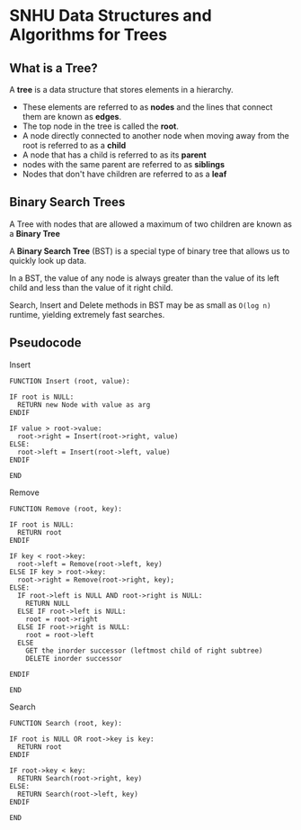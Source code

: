 # SNHU Data Structures and Algorithms for Trees

## What is a Tree?

A **tree** is a data structure that stores elements in a hierarchy.

- These elements are referred to as **nodes** and the lines that connect them are known as **edges**.
- The top node in the tree is called the **root**.
- A node directly connected to another node when moving away from the root is referred to as a **child**
- A node that has a child is referred to as its **parent**
- nodes with the same parent are referred to as **siblings**
- Nodes that don't have children are referred to as a **leaf**

## Binary Search Trees

A Tree with nodes that are allowed a maximum of two children are known as a **Binary Tree**

A **Binary Search Tree** (BST) is a special type of binary tree that allows us to quickly look up data.

In a BST, the value of any node is always greater than the value of its left child and less than the value of it right child.

Search, Insert and Delete methods in BST may be as small as `O(log n)` runtime, yielding extremely fast searches.

## Pseudocode

Insert

```
FUNCTION Insert (root, value):

IF root is NULL:
  RETURN new Node with value as arg
ENDIF

IF value > root->value:
  root->right = Insert(root->right, value)
ELSE:
  root->left = Insert(root->left, value)
ENDIF

END
```

Remove

```
FUNCTION Remove (root, key):

IF root is NULL:
  RETURN root
ENDIF

IF key < root->key:
  root->left = Remove(root->left, key)
ELSE IF key > root->key:
  root->right = Remove(root->right, key);
ELSE:
  IF root->left is NULL AND root->right is NULL:
    RETURN NULL
  ELSE IF root->left is NULL:
    root = root->right
  ELSE IF root->right is NULL:
    root = root->left
  ELSE
    GET the inorder successor (leftmost child of right subtree)
    DELETE inorder successor

ENDIF

END
```

Search

```
FUNCTION Search (root, key):

IF root is NULL OR root->key is key:
  RETURN root
ENDIF

IF root->key < key:
  RETURN Search(root->right, key)
ELSE:
  RETURN Search(root->left, key)
ENDIF

END
```
